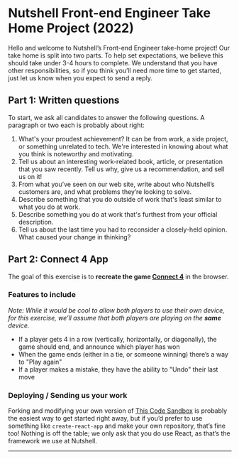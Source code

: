 # Nutshell Front-end Engineer Take Home Project (2022)
Hello and welcome to Nutshell’s Front-end Engineer take-home project! Our take home is split into two parts. To help set expectations, we believe this should take under 3-4 hours to complete. We understand that you have other responsibilities, so if you think you’ll need more time to get started, just let us know when you expect to send a reply.

## Part 1: Written questions

To start, we ask all candidates to answer the following questions. A paragraph or two each is probably about right:

1. What's your proudest achievement? It can be from work, a side project, or something unrelated to tech. We're interested in knowing about what you think is noteworthy and motivating.
2. Tell us about an interesting work-related book, article, or presentation that you saw recently. Tell us why, give us a recommendation, and sell us on it!
3. From what you’ve seen on our web site, write about who Nutshell’s customers are, and what problems they’re looking to solve.
4. Describe something that you do outside of work that's least similar to what you do at work.
5. Describe something you do at work that's furthest from your official description.
6. Tell us about the last time you had to reconsider a closely-held opinion. What caused your change in thinking?



## Part 2: Connect 4 App

The goal of this exercise is to **recreate the game <a target='_blank' rel='noreferrer' href="https://www.fgbradleys.com/rules/Connect%20Four.pdf">Connect 4</a>** in the browser.

### Features to include

_Note: While it would be cool to allow both players to use their own device, for this exercise, we’ll assume that both players are playing on the **same** device._

- If a player gets 4 in a row (vertically, horizontally, or diagonally), the game should end, and announce which player has won
- When the game ends (either in a tie, or someone winning) there’s a way to "Play again"
- If a player makes a mistake, they have the ability to "Undo" their last move

### Deploying / Sending us your work

Forking and modifying your own version of [This Code Sandbox](https://codesandbox.io/s/connect-4-4mex2u) is probably the easiest way to get started right away, but if you’d prefer to use something like `create-react-app` and make your own repository, that’s fine too! Nothing is off the table; we only ask that you do use React, as that’s the framework we use at Nutshell.

---
